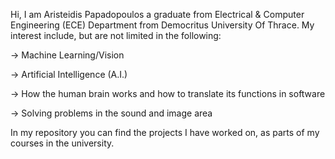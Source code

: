 Hi, I am Aristeidis Papadopoulos a graduate from Electrical & Computer Engineering (ECE) Department from Democritus University Of Thrace. My interest include,
but are not limited in the following:

-> Machine Learning/Vision

-> Artificial Intelligence (A.I.)

-> How the human brain works and how to translate its functions in software

-> Solving problems in the sound and image area

In my repository you can find the projects I have worked on, as parts of my courses in the university.
